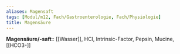 ```yaml
---
aliases: Magensaft
tags: [Modul/m12, Fach/Gastroenterologie, Fach/Physiologie]
title: Magensäure
---
```

**Magensäure/-saft**:: [[Wasser]], HCl, Intrinsic-Factor, Pepsin, Mucine, [[HCO3-]]